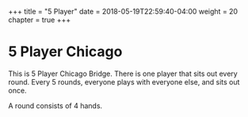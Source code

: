 +++
title = "5 Player"
date = 2018-05-19T22:59:40-04:00
weight = 20
chapter = true
+++

# 5 Player Chicago

This is 5 Player Chicago Bridge.  There is one player that sits out every round.  Every 5 rounds, everyone plays with everyone else, and sits out once.

A round consists of 4 hands.